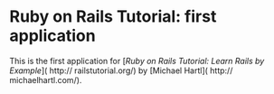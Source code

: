 # Ruby on Rails Tutorial: first application

This is the first application for
[*Ruby on Rails Tutorial: Learn Rails by Example*]( http:// railstutorial.org/) by [Michael Hartl]( http:// michaelhartl.com/).
